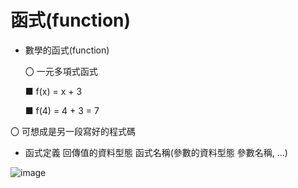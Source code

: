 # 函式(function)
- 數學的函式(function)

  〇 一元多項式函式 

    ■ f(x) = x + 3
    
    ■ f(4) = 4 + 3 = 7

〇 可想成是另一段寫好的程式碼

- 函式定義
回傳值的資料型態 函式名稱(參數的資料型態 參數名稱, ...)

![image](https://user-images.githubusercontent.com/122972916/217112377-8c9cfac2-a578-4606-830e-51082b67c652.png)
